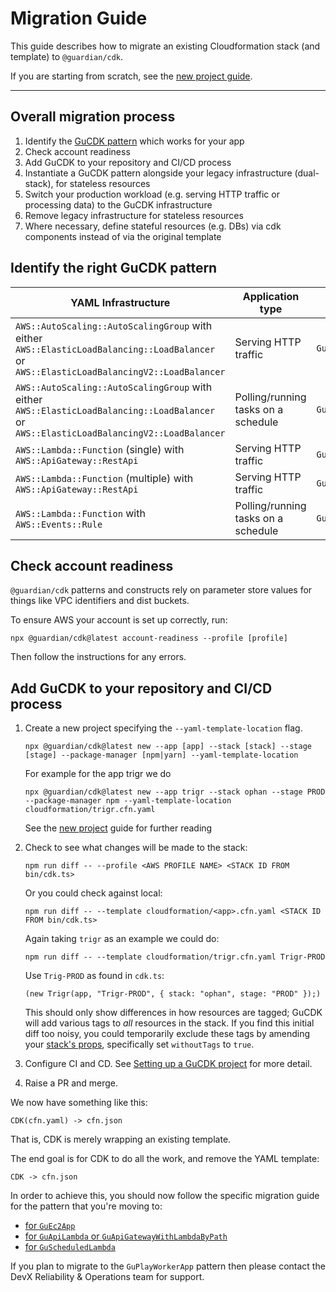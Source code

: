 # Migration Guide

This guide describes how to migrate an existing Cloudformation stack (and template) to `@guardian/cdk`.

If you are starting from scratch, see the [new project guide](setting-up-a-gucdk-project.md).

---

## Overall migration process

1. Identify the [GuCDK pattern](https://guardian.github.io/cdk/modules/patterns.html) which works for your app
1. Check account readiness
1. Add GuCDK to your repository and CI/CD process
1. Instantiate a GuCDK pattern alongside your legacy infrastructure (dual-stack), for stateless resources
1. Switch your production workload (e.g. serving HTTP traffic or processing data) to the GuCDK infrastructure
1. Remove legacy infrastructure for stateless resources
1. Where necessary, define stateful resources (e.g. DBs) via cdk components instead of via the original template

## Identify the right GuCDK pattern

| YAML Infrastructure                                                                                                                        | Application type                    | GuCDK pattern to use            |
|--------------------------------------------------------------------------------------------------------------------------------------------|-------------------------------------|---------------------------------|
| `AWS::AutoScaling::AutoScalingGroup` with either `AWS::ElasticLoadBalancing::LoadBalancer` or `AWS::ElasticLoadBalancingV2::LoadBalancer`  | Serving HTTP traffic                | `GuEc2App`                      |
| `AWS::AutoScaling::AutoScalingGroup` with either `AWS::ElasticLoadBalancing::LoadBalancer` or `AWS::ElasticLoadBalancingV2::LoadBalancer`  | Polling/running tasks on a schedule | `GuPlayWorkerApp`               |
| `AWS::Lambda::Function` (single) with `AWS::ApiGateway::RestApi`                                                                           | Serving HTTP traffic                | `GuApiLambda`                   |
| `AWS::Lambda::Function` (multiple) with `AWS::ApiGateway::RestApi`                                                                         | Serving HTTP traffic                | `GuApiGatewayWithLambdaByPath`  |
| `AWS::Lambda::Function` with `AWS::Events::Rule`                                                                                           | Polling/running tasks on a schedule | `GuScheduledLambda`             |

## Check account readiness

`@guardian/cdk` patterns and constructs rely on parameter store values for things like VPC identifiers and dist buckets.

To ensure AWS your account is set up correctly, run:

    npx @guardian/cdk@latest account-readiness --profile [profile]

Then follow the instructions for any errors.

## Add GuCDK to your repository and CI/CD process

1. Create a new project specifying the `--yaml-template-location` flag.

   ```shell
   npx @guardian/cdk@latest new --app [app] --stack [stack] --stage [stage] --package-manager [npm|yarn] --yaml-template-location
   ```

   For example for the app trigr we do
   ```shell
   npx @guardian/cdk@latest new --app trigr --stack ophan --stage PROD  --package-manager npm --yaml-template-location cloudformation/trigr.cfn.yaml
   ```

   See the [new project](setting-up-a-gucdk-project.md) guide for further reading

2. Check to see what changes will be made to the stack:

   ```shell
   npm run diff -- --profile <AWS PROFILE NAME> <STACK ID FROM bin/cdk.ts>
   ```

   Or you could check against local:

   ```shell
   npm run diff -- --template cloudformation/<app>.cfn.yaml <STACK ID FROM bin/cdk.ts>
   ```

   Again taking `trigr` as an example we could do:
   ```shell
   npm run diff -- --template cloudformation/trigr.cfn.yaml Trigr-PROD
   ```
   Use `Trig-PROD` as found in `cdk.ts`:

   `(new Trigr(app, "Trigr-PROD", { stack: "ophan", stage: "PROD" });)`


   This should only show differences in how resources are tagged; GuCDK will add various tags to _all_ resources in the stack.
   If you find this initial diff too noisy, you could temporarily exclude these tags by amending your [stack's props](https://guardian.github.io/cdk/interfaces/constructs_core.GuStackProps.html#withoutTags),
   specifically set `withoutTags` to `true`.

4. Configure CI and CD. See [Setting up a GuCDK project](setting-up-a-gucdk-project.md) for more detail.

5. Raise a PR and merge.

We now have something like this:

```
CDK(cfn.yaml) -> cfn.json
```

That is, CDK is merely wrapping an existing template.

The end goal is for CDK to do all the work, and remove the YAML template:

```
CDK -> cfn.json
```

In order to achieve this, you should now follow the specific migration guide for the pattern that you're moving to:

- [for `GuEc2App`](./migration-guide-ec2.md)
- [for `GuApiLambda` or `GuApiGatewayWithLambdaByPath`](./migration-guide-api-with-lambda.md)
- [for `GuScheduledLambda`](./migration-guide-scheduled-lambda.md)

If you plan to migrate to the `GuPlayWorkerApp` pattern then please contact the DevX Reliability & Operations team for support.
